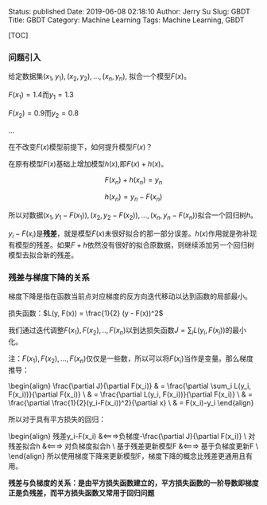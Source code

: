 Status: published
Date: 2019-06-08 02:18:10
Author: Jerry Su
Slug: GBDT
Title: GBDT
Category: Machine Learning
Tags: Machine Learning, GBDT

[TOC]

### 问题引入

给定数据集$(x_1, y_1), (x_2, y_2),...,(x_n, y_n)$, 拟合一个模型$F(x)$。

$F(x_1) = 1.4$而$y_1=1.3$

$F(x_2) = 0.9$而$y_2=0.8$

...

在不改变$F(x)$模型前提下，如何提升模型$F(x)$？

在原有模型$F(x)$基础上增加模型$h(x)$,即$F(x) + h(x)$。

$$F(x_n) + h(x_n) = y_n$$

$$h(x_n) = y_n - F(x_n)$$

所以对数据$(x_1, y_1-F(x_1)), (x_2, y_2-F(x_2)),...,(x_n, y_n-F(x_n))$拟合一个回归树$h$。

$y_i - F(x_i)$是**残差**，就是模型$F(x)$未很好拟合的那一部分误差。$h(x)$作用就是弥补现有模型的残差。如果$F+h$依然没有很好的拟合原数据，则继续添加另一个回归树模型去拟合新的残差。

### 残差与梯度下降的关系

梯度下降是指在函数当前点对应梯度的反方向迭代移动以达到函数的局部最小。

损失函数：$L(y, F(x)) = \frac{1}{2} (y - F(x))^2$

我们通过迭代调整$F(x_1), F(x_2),..,F(x_n)$以到达损失函数$J = \sum_i L(y_i, F(x_i))$的最小化。

注：$F(x_1), F(x_2),...,F(x_n)$仅仅是一些数，所以可以将$F(x_i)$当作是变量。那么梯度推导：

\begin{align}
\frac{\partial J}{\partial F(x_i)} & = \frac{\partial \sum_i L(y_i, F(x_i))}{\partial F(x_i)} \\ 
& = \frac{\partial L(y_i, F(x_i))}{\partial F(x_i)} \\
& = \frac{\partial \frac{1}{2}(y_i-F(x_i))^2}{\partial x} \\
& = F(x_i)-y_i
\end{align}

所以对于具有平方损失的回归：

\begin{align}
残差y_i-F(x_i) &<===>负梯度-\frac{\partial J}{\partial F(x_i)} \\
对残差拟合h &<===> 对负梯度拟合h \\
基于残差更新模型F &<===> 基于负梯度更新F \\
\end{align}
所以使用梯度下降来更新模型F，梯度下降的概念比残差更通用且有用。

**残差与负梯度的关系：是由平方损失函数建立的，平方损失函数的一阶导数即梯度正是负残差，而平方损失函数又常用于回归问题**